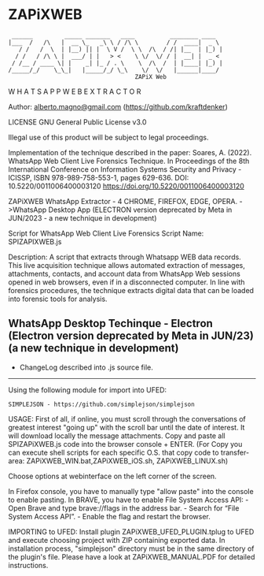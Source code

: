 # ZAPiXWEB
     ______         _____ _______   ____          ________ ____     
    |___  /   /\   |  __ \_   _\ \ / /\ \        / /  ____|  _ \      
       / /   /  \  | |__) || |  \ V /  \ \  /\  / /| |__  | |_) |    
      / /   / /\ \ |  ___/ | |   > <    \ \/  \/ / |  __| |  _ <    
     / /__ / ____ \| |    _| |_ / . \    \  /\  /  | |____| |_) |  
    /_____/_/    \_\_|   |_____/_/ \_\    \/  \/   |______|____/ 
	          			      	        ZAPiX Web
W H A T S A P P W E B   E X T R A C T O R						

Author: alberto.magno@gmail.com (https://github.com/kraftdenker)  

LICENSE GNU General Public License v3.0 

Illegal use of this product will be subject to legal proceedings.

Implementation of the technique described in the paper:
Soares, A. (2022). WhatsApp Web Client Live Forensics Technique. In Proceedings of the 8th International Conference on Information Systems Security and Privacy - ICISSP, ISBN 978-989-758-553-1, pages 629-636. DOI: 10.5220/0011006400003120
https://doi.org/10.5220/0011006400003120

ZAPiXWEB WhatsApp Extractor - 4 CHROME, FIREFOX, EDGE, OPERA. 
->WhatsApp Desktop App (ELECTRON version deprecated by Meta in JUN/2023 - a new technique in development)

Script for WhatsApp Web Client Live Forensics
Script Name: SPIZAPIXWEB.js

Description: A script that extracts through Whatsapp WEB data records.
This live acquisition technique allows automated extraction of messages, attachments,
contacts, and account data from WhatsApp Web sessions opened in web
browsers, even if in a disconnected computer. In line with forensics procedures, the technique extracts digital data that can be loaded into forensic
tools for analysis. 

WhatsApp Desktop Techinque - Electron (Electron version deprecated by Meta in JUN/23) 
(a new technique in development)
-------------
- ChangeLog described into .js source file.
-------------
Using the following module for import into UFED:

	SIMPLEJSON - https://github.com/simplejson/simplejson

USAGE: 
First of all, if online, you must scroll through the conversations of greatest interest "going
up" with the scroll bar until the date of interest. It will download locally the message attachments.
Copy and paste all SPIZAPiXWEB.js code into the browser console + ENTER. 
(For Copy you can execute shell scripts for each specific O.S. that copy code to transfer-area: ZAPiXWEB_WIN.bat,ZAPiXWEB_iOS.sh, ZAPiXWEB_LINUX.sh)

Choose options at webinterface on the left corner of the screen.

In Firefox console, you have to manually type "allow paste" into the console to enable pasting.
In BRAVE, you have to enable File System Access API:
	- Open Brave and type brave://flags in the address bar.
	- Search for “File System Access API”.
	- Enable the flag and restart the browser.

IMPORTING to UFED:
Install plugin ZAPiXWEB_UFED_PLUGIN.tplug to UFED and execute choosing project with ZIP containing exported data.
In installation process, "simplejson" directory must be in the same directory of the plugin's file.
Please have a look at ZAPiXWEB_MANUAL.PDF for detailed instructions.

